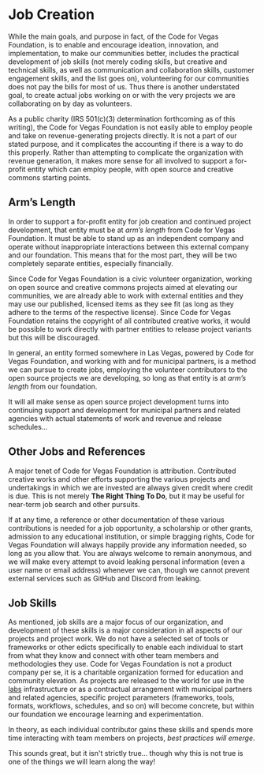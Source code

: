 <!--
 Copyright (C) 2022 Code for Vegas Foundation
 
 This file is part of doc-cfv-howtos.
 
 doc-cfv-howtos is free software: you can redistribute it and/or modify
 it under the terms of the GNU General Public License as published by
 the Free Software Foundation, either version 3 of the License, or
 (at your option) any later version.
 
 doc-cfv-howtos is distributed in the hope that it will be useful,
 but WITHOUT ANY WARRANTY; without even the implied warranty of
 MERCHANTABILITY or FITNESS FOR A PARTICULAR PURPOSE.  See the
 GNU General Public License for more details.
 
 You should have received a copy of the GNU General Public License
 along with doc-cfv-howtos.  If not, see <http://www.gnu.org/licenses/>.
-->

# Job Creation

While the main goals, and purpose in fact, of the Code for Vegas Foundation, is to enable and encourage ideation, innovation, and implementation, to make our communities better, includes the practical development of job skills (not merely coding skills, but creative and technical skills, as well as communication and collaboration skills, customer engagement skills, and the list goes on), volunteering for our communities does not pay the bills for most of us. Thus there is another understated goal, to create actual jobs working on or with the very projects we are collaborating on by day as volunteers.

As a public charity (IRS 501(c)(3) determination forthcoming as of this writing), the Code for Vegas Foundation is not easily able to employ people and take on revenue-generating projects directly. It is not a part of our stated purpose, and it complicates the accounting if there is a way to do this properly. Rather than attempting to complicate the organization with revenue generation, it makes more sense for all involved to support a for-profit entity which can employ people, with open source and creative commons starting points.

## Arm’s Length

In order to support a for-profit entity for job creation and continued project development, that entity must be at *arm’s length* from Code for Vegas Foundation. It must be able to stand up as an independent company and operate without inappropriate interactions between this external company and our foundation. This means that for the most part, they will be two completely separate entities, especially financially.

Since Code for Vegas Foundation is a civic volunteer organization, working on open source and creative commons projects aimed at elevating our communities, we are already able to work with external entities and they may use our published, licensed items as they see fit (as long as they adhere to the terms of the respective license). Since Code for Vegas Foundation retains the copyright of all contributed creative works, it would be possible to work directly with partner entities to release project variants but this will be discouraged.

In general, an entity formed somewhere in Las Vegas, powered by Code for Vegas Foundation, and working with and for municipal partners, is a method we can pursue to create jobs, employing the volunteer contributors to the open source projects we are developing, so long as that entity is at *arm’s length* from our foundation.

It will all make sense as open source project development turns into continuing support and development for municipal partners and related agencies with actual statements of work and revenue and release schedules…

## Other Jobs and References

A major tenet of Code for Vegas Foundation is attribution. Contributed creative works and other efforts supporting the various projects and undertakings in which we are invested are always given credit where credit is due. This is not merely **The Right Thing To Do**, but it may be useful for near-term job search and other pursuits.

If at any time, a reference or other documentation of these various contributions is needed for a job opportunity, a scholarship or other grants, admission to any educational institution, or simple bragging rights, Code for Vegas Foundation will always happily provide any information needed, so long as you allow that. You are always welcome to remain anonymous, and we will make every attempt to avoid leaking personal information (even a user name or email address) whenever we can, though we cannot prevent external services such as GitHub and Discord from leaking.

## Job Skills

As mentioned, job skills are a major focus of our organization, and development of these skills is a major consideration in all aspects of our projects and project work. We do not have a selected set of tools or frameworks or other edicts specifically to enable each individual to start from what they know and connect with other team members and methodologies they use. Code for Vegas Foundation is not a product company per se, it is a charitable organization formed for education and community elevation. As projects are released to the world for use in the [labs](labs.md) infrastructure or as a contractual arrangement with municipal partners and related agencies, specific project parameters (frameworks, tools, formats, workflows, schedules, and so on) will become concrete, but within our foundation we encourage learning and experimentation.

In theory, as each individual contributor gains these skills and spends more time interacting with team members on projects, *best practices will emerge*.

This sounds great, but it isn't strictly true… though why this is not true is one of the things we will learn along the way!
